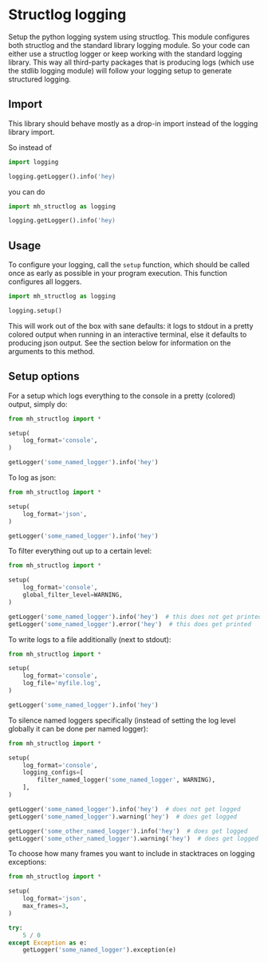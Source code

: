 # Structlog logging

Setup the python logging system using structlog. This module configures both structlog and the standard library logging module. So your code can either use a structlog logger or keep working with the standard logging library. This way all third-party packages that is producing logs (which use the stdlib logging module) will follow your logging setup to generate structured logging.

## Import

This library should behave mostly as a drop-in import instead of the logging library import.

So instead of

```python
import logging

logging.getLogger().info('hey)
```

you can do

```python
import mh_structlog as logging

logging.getLogger().info('hey)
```

## Usage

To configure your logging, call the `setup` function, which should be called once as early as possible in your program execution. This function configures all loggers.

```python
import mh_structlog as logging

logging.setup()
```

This will work out of the box with sane defaults: it logs to stdout in a pretty colored output when running in an interactive terminal, else it defaults to producing json output. See the section below for information on the arguments to this method.

## Setup options

For a setup which logs everything to the console in a pretty (colored) output, simply do:

```python
from mh_structlog import *

setup(
    log_format='console',
)

getLogger('some_named_logger').info('hey')
```

To log as json:

```python
from mh_structlog import *

setup(
    log_format='json',
)

getLogger('some_named_logger').info('hey')
```

To filter everything out up to a certain level:

```python
from mh_structlog import *

setup(
    log_format='console',
    global_filter_level=WARNING,
)

getLogger('some_named_logger').info('hey')  # this does not get printed
getLogger('some_named_logger').error('hey')  # this does get printed
```

To write logs to a file additionally (next to stdout):

```python
from mh_structlog import *

setup(
    log_format='console',
    log_file='myfile.log',
)

getLogger('some_named_logger').info('hey')
```

To silence named loggers specifically (instead of setting the log level globally it can be done per named logger):

```python
from mh_structlog import *

setup(
    log_format='console',
    logging_configs=[
        filter_named_logger('some_named_logger', WARNING),
    ],
)

getLogger('some_named_logger').info('hey')  # does not get logged
getLogger('some_named_logger').warning('hey')  # does get logged

getLogger('some_other_named_logger').info('hey')  # does get logged
getLogger('some_other_named_logger').warning('hey')  # does get logged
```

To choose how many frames you want to include in stacktraces on logging exceptions:

```python
from mh_structlog import *

setup(
    log_format='json',
    max_frames=3,
)

try:
    5 / 0
except Exception as e:
    getLogger('some_named_logger').exception(e)

```
